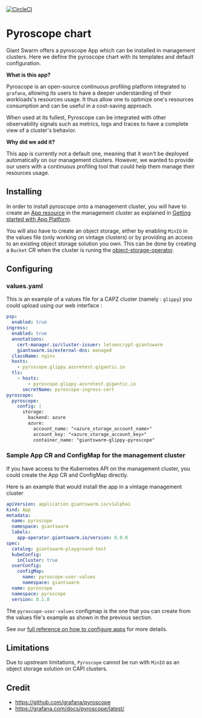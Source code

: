 [![CircleCI](https://dl.circleci.com/status-badge/img/gh/giantswarm/pyroscope-app/tree/main.svg?style=svg)](https://dl.circleci.com/status-badge/redirect/gh/giantswarm/pyroscope-app/tree/main)

# Pyroscope chart

Giant Swarm offers a pyroscope App which can be installed in management clusters.
Here we define the pyroscope chart with its templates and default configuration.

**What is this app?**

Pyroscope is an open-source continuous profiling platform integrated to `grafana`, allowing its users to have a deeper understanding of their workloads's resources usage. It thus allow one to optimize one's resources consumption and can be useful in a cost-saving approach.

When used at its fullest, Pyroscope can be integrated with other observability signals such as metrics, logs and traces to have a complete view of a cluster's behavior.

**Why did we add it?**

This app is currently not a default one, meaning that it won't be deployed automatically on our management clusters. However, we wanted to provide our users with a continuous profiling tool that could help them manage their resources usage.

## Installing

In order to install pyroscope onto a management cluster, you will have to create an [App resource](https://docs.giantswarm.io/use-the-api/management-api/crd/apps.application.giantswarm.io/) in the management cluster as explained in [Getting started with App Platform](https://docs.giantswarm.io/getting-started/app-platform/).

You will also have to create an object storage, either by enabling `MinIO` in the values file (only working on vintage clusters) or by providing an access to an existing object storage solution you own.
This can be done by creating a `Bucket` CR when the cluster is runing the [object-storage-operator](https://github.com/giantswarm/object-storage-operator).

## Configuring

### values.yaml

This is an example of a values file for a CAPZ cluster (namely : `glippy`) you could upload using our web interface :

```yaml
psp:
  enabled: true
ingress:
  enabled: true
  annotations:
    cert-manager.io/cluster-issuer: letsencrypt-giantswarm
    giantswarm.io/external-dns: managed
  className: nginx
  hosts:
    - pyroscope.glippy.azuretest.gigantic.io
  tls:
    - hosts:
        - pyroscope.glippy.azuretest.gigantic.io
      secretName: pyroscope-ingress-cert
pyroscope:
  pyroscope:
    config: |
      storage:
        backend: azure
        azure:
          account_name: "<azure_storage_account_name>"
          account_key: "<azure_storage_account_key>"
          container_name: "giantswarm-glippy-pyroscope"
```

### Sample App CR and ConfigMap for the management cluster

If you have access to the Kubernetes API on the management cluster, you could create
the App CR and ConfigMap directly.

Here is an example that would install the app in a vintage management cluster

```yaml
apiVersion: application.giantswarm.io/v1alpha1
kind: App
metadata:
  name: pyroscope
  namespace: giantswarm
  labels:
    app-operator.giantswarm.io/version: 0.0.0
spec:
  catalog: giantswarm-playground-test
  kubeConfig:
    inCluster: true
  userConfig:
    configMap:
      name: pyroscope-user-values
      namespace: giantswarm
  name: pyroscope
  namespace: pyroscope
  version: 0.1.0
```

The `pyroscope-user-values` configmap is the one that you can create from the values file's example as shown in the previous section.

See our [full reference on how to configure apps](https://docs.giantswarm.io/getting-started/app-platform/app-configuration/) for more details.

## Limitations

Due to upstream limitations, `Pyroscope` cannot be run with `MinIO` as an object storage solution on CAPI clusters.

## Credit

- https://github.com/grafana/pyroscope
- https://grafana.com/docs/pyroscope/latest/
